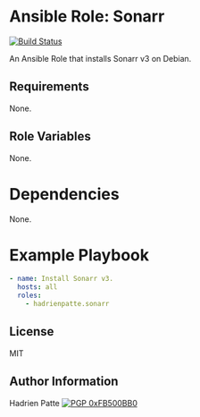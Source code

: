 # Ansible Role: Sonarr

[![Build Status](https://travis-ci.com/HadrienPatte/ansible-role-sonarr.svg?branch=master)](https://travis-ci.com/HadrienPatte/ansible-role-sonarr)

An Ansible Role that installs Sonarr v3 on Debian.

## Requirements

None.

## Role Variables

None.

# Dependencies

None.

# Example Playbook

```yaml
- name: Install Sonarr v3.
  hosts: all
  roles:
    - hadrienpatte.sonarr
```

## License

MIT

## Author Information

Hadrien Patte [![PGP 0xFB500BB0](https://peegeepee.com/badge/orange/FB500BB0.svg)](https://peegeepee.com/FB500BB0)
